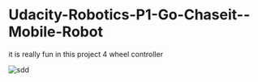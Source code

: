 # Udacity-Robotics-P1-Go-Chaseit--Mobile-Robot



it is really fun in this project 4 wheel controller 


![sdd](https://user-images.githubusercontent.com/48291391/61405312-7b1cca80-a8a7-11e9-9793-5c43851a68b3.gif)
